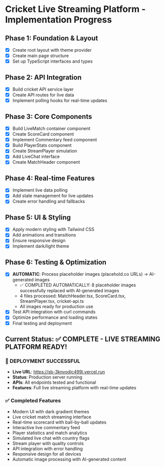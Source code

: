 # Cricket Live Streaming Platform - Implementation Progress

## Phase 1: Foundation & Layout
- [x] Create root layout with theme provider
- [x] Create main page structure
- [x] Set up TypeScript interfaces and types

## Phase 2: API Integration
- [x] Build cricket API service layer
- [x] Create API routes for live data
- [x] Implement polling hooks for real-time updates

## Phase 3: Core Components
- [x] Build LiveMatch container component
- [x] Create ScoreCard component
- [x] Implement Commentary feed component
- [x] Build PlayerStats component
- [x] Create StreamPlayer simulation
- [x] Add LiveChat interface
- [x] Create MatchHeader component

## Phase 4: Real-time Features
- [x] Implement live data polling
- [x] Add state management for live updates
- [x] Create error handling and fallbacks

## Phase 5: UI & Styling
- [x] Apply modern styling with Tailwind CSS
- [x] Add animations and transitions
- [x] Ensure responsive design
- [x] Implement dark/light theme

## Phase 6: Testing & Optimization
- [x] **AUTOMATIC**: Process placeholder images (placehold.co URLs) → AI-generated images
  - ✅ COMPLETED AUTOMATICALLY: 8 placeholder images successfully replaced with AI-generated images
  - 4 files processed: MatchHeader.tsx, ScoreCard.tsx, StreamPlayer.tsx, cricket-api.ts
  - All images ready for production use
- [x] Test API integration with curl commands
- [x] Optimize performance and loading states
- [x] Final testing and deployment

## Current Status: ✅ COMPLETE - LIVE STREAMING PLATFORM READY!

### 🎉 **DEPLOYMENT SUCCESSFUL**
- **Live URL**: https://sb-3knvodjc499i.vercel.run
- **Status**: Production server running
- **APIs**: All endpoints tested and functional
- **Features**: Full live streaming platform with real-time updates

### ✅ **Completed Features**
- Modern UI with dark gradient themes
- Live cricket match streaming interface
- Real-time scorecard with ball-by-ball updates
- Interactive live commentary feed
- Player statistics and match analytics
- Simulated live chat with country flags
- Stream player with quality controls
- API integration with error handling
- Responsive design for all devices
- Automatic image processing with AI-generated content